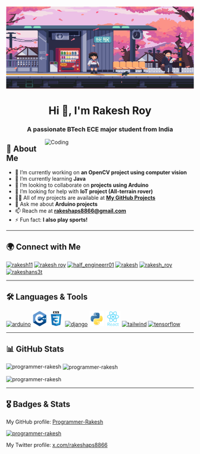 <p align="center">
  <img src="https://github.com/Programmer-Rakesh/Programmer-Rakesh/blob/main/00.gif" width="700" height="220">
</p>

<h1 align="center">Hi 👋, I'm Rakesh Roy</h1>
<h3 align="center">A passionate BTech ECE major student from India</h3>

<img align="right" alt="Coding" width="400" src="https://mir-s3-cdn-cf.behance.net/project_modules/hd/06f21a161921919.63cd7887d0a70.gif">

## 🚀 About Me  
- 🔭 I’m currently working on **an OpenCV project using computer vision**  
- 🌱 I’m currently learning **Java**  
- 👯 I’m looking to collaborate on **projects using Arduino**  
- 🤝 I’m looking for help with **IoT project (All-terrain rover)**  
- 👨‍💻 All of my projects are available at **[My GitHub Projects](https://github.com/Programmer-Rakesh/My_Projects)**  
- 💬 Ask me about **Arduino projects**  
- 📫 Reach me at **rakeshaps8866@gmail.com**  
- ⚡ Fun fact: **I also play sports!**  

---

## 🌍 Connect with Me  
<p align="left">
<a href="https://twitter.com/rakesh11" target="blank"><img align="center" src="https://raw.githubusercontent.com/rahuldkjain/github-profile-readme-generator/master/src/images/icons/Social/twitter.svg" alt="rakesh11" height="30" width="40" /></a>
<a href="https://linkedin.com/in/rakesh roy" target="blank"><img align="center" src="https://raw.githubusercontent.com/rahuldkjain/github-profile-readme-generator/master/src/images/icons/Social/linked-in-alt.svg" alt="rakesh roy" height="30" width="40" /></a>
<a href="https://instagram.com/half_engineerr01" target="blank"><img align="center" src="https://raw.githubusercontent.com/rahuldkjain/github-profile-readme-generator/master/src/images/icons/Social/instagram.svg" alt="half_engineerr01" height="30" width="40" /></a>
<a href="https://www.hackerrank.com/rakesh" target="blank"><img align="center" src="https://raw.githubusercontent.com/rahuldkjain/github-profile-readme-generator/master/src/images/icons/Social/hackerrank.svg" alt="rakesh" height="30" width="40" /></a>
<a href="https://www.leetcode.com/rakesh_roy" target="blank"><img align="center" src="https://raw.githubusercontent.com/rahuldkjain/github-profile-readme-generator/master/src/images/icons/Social/leet-code.svg" alt="rakesh_roy" height="30" width="40" /></a>
<a href="https://auth.geeksforgeeks.org/user/rakeshans3t" target="blank"><img align="center" src="https://raw.githubusercontent.com/rahuldkjain/github-profile-readme-generator/master/src/images/icons/Social/geeks-for-geeks.svg" alt="rakeshans3t" height="30" width="40" /></a>
</p>

---

## 🛠️ Languages & Tools  
<p align="left">  
  <a href="https://www.arduino.cc/" target="_blank"><img src="https://cdn.worldvectorlogo.com/logos/arduino-1.svg" alt="arduino" width="40" height="40"/></a> 
  <a href="https://www.w3schools.com/cpp/" target="_blank"><img src="https://raw.githubusercontent.com/devicons/devicon/master/icons/cplusplus/cplusplus-original.svg" alt="cplusplus" width="40" height="40"/></a> 
  <a href="https://www.w3schools.com/css/" target="_blank"><img src="https://raw.githubusercontent.com/devicons/devicon/master/icons/css3/css3-original-wordmark.svg" alt="css3" width="40" height="40"/></a>  
  <a href="https://www.djangoproject.com/" target="_blank"><img src="https://cdn.worldvectorlogo.com/logos/django.svg" alt="django" width="40" height="40"/></a>  
  <a href="https://www.python.org" target="_blank"><img src="https://raw.githubusercontent.com/devicons/devicon/master/icons/python/python-original.svg" alt="python" width="40" height="40"/></a>  
  <a href="https://reactjs.org/" target="_blank"><img src="https://raw.githubusercontent.com/devicons/devicon/master/icons/react/react-original-wordmark.svg" alt="react" width="40" height="40"/></a>  
  <a href="https://tailwindcss.com/" target="_blank"><img src="https://www.vectorlogo.zone/logos/tailwindcss/tailwindcss-icon.svg" alt="tailwind" width="40" height="40"/></a>  
  <a href="https://www.tensorflow.org" target="_blank"><img src="https://www.vectorlogo.zone/logos/tensorflow/tensorflow-icon.svg" alt="tensorflow" width="40" height="40"/></a>  
</p>

---

## 📊 GitHub Stats  
<p><img align="left" src="https://github-readme-stats.vercel.app/api/top-langs?username=programmer-rakesh&show_icons=true&locale=en&layout=compact" alt="programmer-rakesh" /></p>

<p>&nbsp;<img align="center" src="https://github-readme-stats.vercel.app/api?username=programmer-rakesh&show_icons=true&locale=en" alt="programmer-rakesh" /></p>

<p><img align="center" src="https://github-readme-streak-stats.herokuapp.com/?user=programmer-rakesh&" alt="programmer-rakesh" /></p>

---

## 🎖️ Badges & Stats  
<p align="left">
  My GitHub profile: 
  <a href="https://github.com/Programmer-Rakesh" target="_blank">Programmer-Rakesh</a>
</p>

<p align="left"> 
  <a href="https://github.com/ryo-ma/github-profile-trophy">
    <img src="https://github-profile-trophy.vercel.app/?username=programmer-rakesh" alt="programmer-rakesh" />
  </a> 
</p>

<p align="left">
  My Twitter profile: 
  <a href="https://x.com/rakeshaps8866" target="_blank">x.com/rakeshaps8866</a>
</p>
